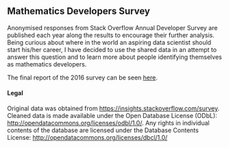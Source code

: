## Mathematics Developers Survey

Anonymised responses from Stack Overflow Annual Developer Survey are published each year along the results to encourage their further analysis. Being curious about where in the world an aspiring data scientist should start his/her career, I have decided to use the shared data in an attempt to answer this question and to learn more about people identifying themselves as mathematics developers.

The final report of the 2016 survey can be seen [here](2016/report/report.pdf).

#### Legal
Original data was obtained from https://insights.stackoverflow.com/survey. Cleaned data is made available under the Open Database License (ODbL): http://opendatacommons.org/licenses/odbl/1.0/. Any rights in individual contents of the database are licensed under the Database Contents License: http://opendatacommons.org/licenses/dbcl/1.0/
